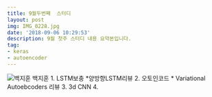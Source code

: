 ```yaml
---
title: 9월두번째  스터디
layout: post
img: IMG_0228.jpg
date: '2018-09-06 10:29:53'
description: 9월 첫주 스터디 내용 요약본입니다.
tag:
- keras
- autoencoder
---
```


![백지훈](https://photos.google.com/share/AF1QipPEL9FTVNEi68iR_wjWLXDht5oI4cyqcLzjbANDf7LduxNxShDSQfFsGXMSkoixDw/photo/AF1QipOx2FL12L2smazGYm11KW7vm0vzluzHJYd8eyUh?key=TEdpcjB6dFBZd2VMOTE5NFgyVXdQM3RSZHNXaS1R&hl=ko)
백지훈
	1. LSTM보충
		*양방향LSTM리뷰
	2. 오토인코드 
		* Variational Autoebcoders 리뷰
	3. 3d CNN
	4.